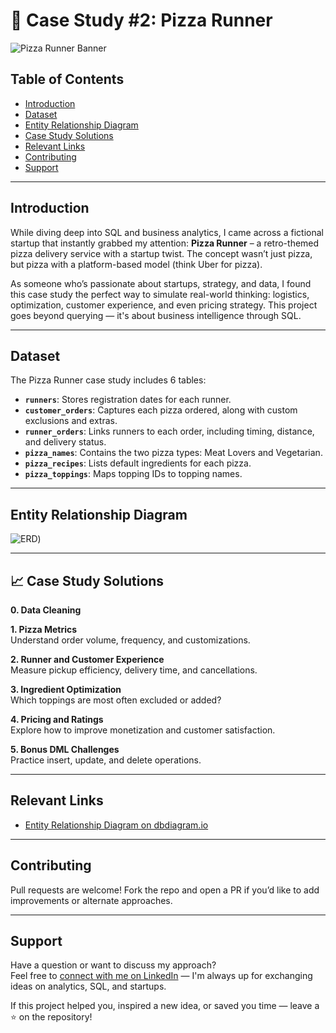 # 🍕 Case Study #2: Pizza Runner

![Pizza Runner Banner](https://github.com/user-attachments/assets/350710cf-08fd-4f59-9cea-f4d4aadc5767)

## Table of Contents

- [Introduction](#introduction)
- [Dataset](#dataset)
- [Entity Relationship Diagram](#entity-relationship-diagram)
- [Case Study Solutions](#case-study-solutions)
- [Relevant Links](#relevant-links)
- [Contributing](#contributing)
- [Support](#support)

---

## Introduction

While diving deep into SQL and business analytics, I came across a fictional startup that instantly grabbed my attention: **Pizza Runner** – a retro-themed pizza delivery service with a startup twist. The concept wasn’t just pizza, but pizza with a platform-based model (think Uber for pizza).

As someone who’s passionate about startups, strategy, and data, I found this case study the perfect way to simulate real-world thinking: logistics, optimization, customer experience, and even pricing strategy. This project goes beyond querying — it's about business intelligence through SQL.

---

## Dataset

The Pizza Runner case study includes 6 tables:

- **`runners`**: Stores registration dates for each runner.
- **`customer_orders`**: Captures each pizza ordered, along with custom exclusions and extras.
- **`runner_orders`**: Links runners to each order, including timing, distance, and delivery status.
- **`pizza_names`**: Contains the two pizza types: Meat Lovers and Vegetarian.
- **`pizza_recipes`**: Lists default ingredients for each pizza.
- **`pizza_toppings`**: Maps topping IDs to topping names.

---

## Entity Relationship Diagram

![ERD](https://github.com/user-attachments/assets/32ef927d-28fc-4c96-a4a0-bad4488c7e7f))

---

## 📈 Case Study Solutions

**0. Data Cleaning**

**1. Pizza Metrics**  
Understand order volume, frequency, and customizations.

**2. Runner and Customer Experience**  
Measure pickup efficiency, delivery time, and cancellations.

**3. Ingredient Optimization**  
Which toppings are most often excluded or added?

**4. Pricing and Ratings**  
Explore how to improve monetization and customer satisfaction.

**5. Bonus DML Challenges**  
Practice insert, update, and delete operations.

---

## Relevant Links

- [Entity Relationship Diagram on dbdiagram.io](https://dbdiagram.io/d/Pizza-Runner-5f3e085ccf48a141ff558487?utm_source=dbdiagram_embed&utm_medium=bottom_open)

---

## Contributing

Pull requests are welcome! Fork the repo and open a PR if you’d like to add improvements or alternate approaches.

---

## Support

Have a question or want to discuss my approach?  
Feel free to [connect with me on LinkedIn](https://www.linkedin.com/in/officialdannyroque/) — I'm always up for exchanging ideas on analytics, SQL, and startups.

If this project helped you, inspired a new idea, or saved you time — leave a ⭐ on the repository!
